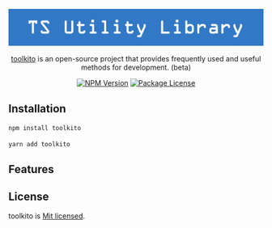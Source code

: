 <!-- Logo -->
<p align="center">
  <img src="docs/logo.png" alt='logo' />
</p>

<p align="center">
  <a href="https://github.com/wlsdud2194/toolkito">toolkito</a> is an open-source project that provides frequently used and useful methods for development. (beta)
</p>

<!-- badge -->
<p align="center">
  <a href="https://www.npmjs.com/~devjin2194" target="_blank"><img src="https://img.shields.io/npm/v/toolkito?color=%230b7cbc" alt="NPM Version" /></a>
  <a href="https://www.npmjs.com/~devjin2194" target="_blank"><img src="https://img.shields.io/npm/l/toolkito.svg" alt="Package License" /></a>
</p>

## Installation

```
npm install toolkito

yarn add toolkito
```

## Features

## License

toolkito is [Mit licensed](LICENSE).
